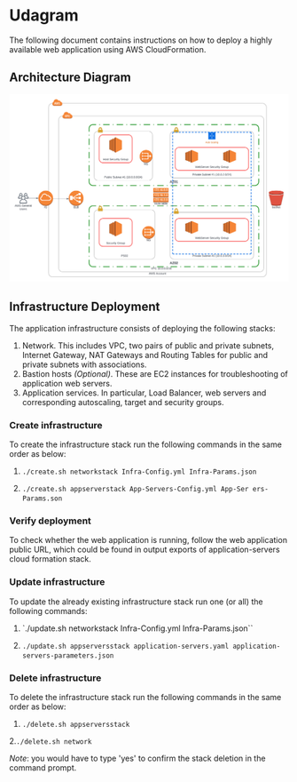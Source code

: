 # Udagram
The following document contains instructions on how to deploy a highly available web application using AWS CloudFormation.

## Architecture Diagram

![Diagram](https://raw.githubusercontent.com/Mohamed24Awwad/Udagram_final_project/master/Instances%20Infrastructure.png)

## Infrastructure Deployment

The application infrastructure consists of deploying the following stacks:
1. Network. This includes VPC, two pairs of public and private subnets, Internet Gateway, NAT Gateways and Routing Tables for public and private subnets with associations.
2. Bastion hosts _(Optional)_. These are EC2 instances for troubleshooting of application web servers.
3. Application services. In particular, Load Balancer, web servers and corresponding autoscaling, target and security groups.

### Create infrastructure

To create the infrastructure stack run the following commands in the same order as below:

1. `./create.sh networkstack Infra-Config.yml Infra-Params.json`                                    



2. `./create.sh appserverstack App-Servers-Config.yml App-Ser ers-Params.son`  

### Verify deployment

To check whether the web application is running, follow the web application public URL, which could be found in output exports of application-servers cloud formation stack.

### Update infrastructure

To update the already existing infrastructure stack run one (or all) the following commands:

1. `./update.sh networkstack Infra-Config.yml Infra-Params.json``                                    

    

2. `./update.sh appserversstack application-servers.yaml application-servers-parameters.json`  

### Delete infrastructure

To delete the infrastructure stack run the following commands in the same order as below:

1. `./delete.sh appserversstack`  



2.`./delete.sh network`  

_Note_: you would have to type 'yes' to confirm the stack deletion in the command prompt.

